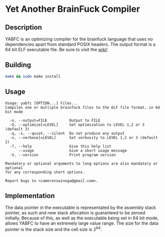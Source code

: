 # **Y**et **A**nother **B**rain**F**uck **C**ompiler

## Description
YABFC is an optimizing compiler for the brainfuck language that uses no dependencies apart from standard POSIX headers.
The output format is a 64 bit ELF executable file.  Be sure to visit the [wiki!](https://github.com/cameronswinoga/yabfc/wiki/Generating-executable-files-from-scratch)

## Building
``` BASH
make && sudo make install
```

## Usage
``` Text
Usage: yabfc [OPTION...] Files...
Compiles one or multiple brainfuck files to the ELF file format, in 64 bit mode

  -o, --output=FILE          Output to FILE
  -O, --optimize[=LEVEL]     Set optimization to LEVEL 1,2 or 3 (default 3)
  -q, -s, --quiet, --silent  Do not produce any output
  -v, --verbose[=LEVEL]      Set verbosity to LEVEL 1,2 or 3 (default 2)
  -?, --help                 Give this help list
      --usage                Give a short usage message
  -V, --version              Print program version

Mandatory or optional arguments to long options are also mandatory or optional
for any corresponding short options.

Report bugs to <cameronswinoga@gmail.com>.
```

## Implementation
The data pointer in the executable is representated by the assembly stack pointer, as such and new stack allocation is guaranteed to be zeroed initially.  Because of this, as well as the executable being set in 64 bit mode, allows YABFC to have an extremely large value range.  The size for the data pointer is the stack size and the cell size is 2<sup>64</sup>.
